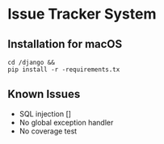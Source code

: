# Issue Tracker System

## Installation for macOS

```macOS
cd /django && 
pip install -r -requirements.tx
```

## Known Issues
- SQL injection []
- No global exception handler
- No coverage test